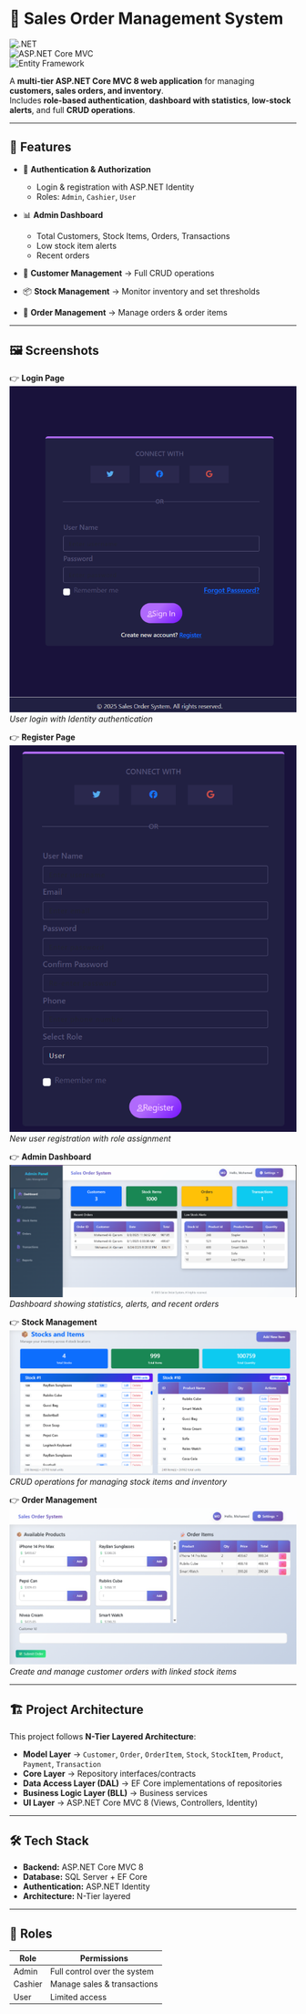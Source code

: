 # 🛒 Sales Order Management System  

![.NET](https://img.shields.io/badge/.NET-8-blue)  
![ASP.NET Core MVC](https://img.shields.io/badge/ASP.NET-Core%20MVC-purple)  
![Entity Framework](https://img.shields.io/badge/Entity%20Framework-Core-green)  

A **multi-tier ASP.NET Core MVC 8 web application** for managing **customers, sales orders, and inventory**.  
Includes **role-based authentication**, **dashboard with statistics**, **low-stock alerts**, and full **CRUD operations**.  

---

## 🚀 Features  

- 🔑 **Authentication & Authorization**  
  - Login & registration with ASP.NET Identity  
  - Roles: `Admin`, `Cashier`, `User`  

- 📊 **Admin Dashboard**  
  - Total Customers, Stock Items, Orders, Transactions  
  - Low stock item alerts  
  - Recent orders  

- 👥 **Customer Management** → Full CRUD operations  
- 📦 **Stock Management** → Monitor inventory and set thresholds  
- 📝 **Order Management** → Manage orders & order items  

---

## 🖼️ Screenshots  

👉 **Login Page**  
![Login Screenshot](assets/login.png)  
*User login with Identity authentication*  

👉 **Register Page**  
![Register Screenshot](assets/register.png)  
*New user registration with role assignment*  

👉 **Admin Dashboard**  
![Dashboard Screenshot](assets/dashboard.png)  
*Dashboard showing statistics, alerts, and recent orders*  

👉 **Stock Management**  
![Stock Screenshot](assets/stock.png)  
*CRUD operations for managing stock items and inventory*  

👉 **Order Management**  
![Orders Screenshot](assets/orders.png)  
*Create and manage customer orders with linked stock items*  

---

## 🏗️ Project Architecture  

This project follows **N-Tier Layered Architecture**:  

- **Model Layer** → `Customer`, `Order`, `OrderItem`, `Stock`, `StockItem`, `Product`, `Payment`, `Transaction`  
- **Core Layer** → Repository interfaces/contracts  
- **Data Access Layer (DAL)** → EF Core implementations of repositories  
- **Business Logic Layer (BLL)** → Business services  
- **UI Layer** → ASP.NET Core MVC 8 (Views, Controllers, Identity)  

---

## 🛠️ Tech Stack  

- **Backend:** ASP.NET Core MVC 8  
- **Database:** SQL Server + EF Core  
- **Authentication:** ASP.NET Identity  
- **Architecture:** N-Tier layered  

---

## 🔑 Roles  

| Role    | Permissions                  |
|---------|------------------------------|
| Admin   | Full control over the system |
| Cashier | Manage sales & transactions  |
| User    | Limited access               |
